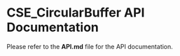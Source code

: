 
# CSE_CircularBuffer API Documentation

Please refer to the **API.md** file for the API documentation.